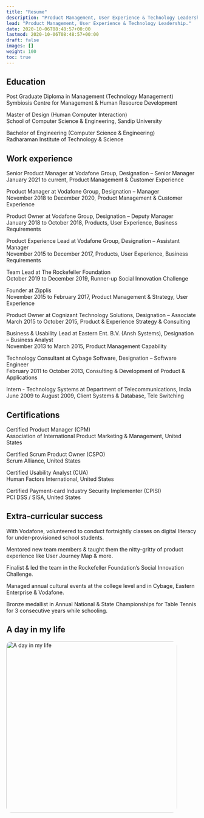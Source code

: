 ```yaml
---
title: "Resume"
description: "Product Management, User Experience & Technology Leadership."
lead: "Product Management, User Experience & Technology Leadership."
date: 2020-10-06T08:48:57+00:00
lastmod: 2020-10-06T08:48:57+00:00
draft: false
images: []
weight: 100
toc: true
---
```


## Education

Post Graduate Diploma in Management (Technology Management)  
Symbiosis Centre for Management & Human Resource Development 

Master of Design (Human Computer Interaction)  
School of Computer Science & Engineering, Sandip University  

Bachelor of Engineering (Computer Science & Engineering)  
Radharaman Institute of Technology & Science 


## Work experience

Senior Product Manager at Vodafone Group, Designation – Senior Manager   
January 2021 to current, Product Management & Customer Experience   

Product Manager at Vodafone Group, Designation – Manager   
November 2018 to December 2020, Product Management & Customer Experience   

Product Owner at Vodafone Group, Designation – Deputy Manager   
January 2018 to October 2018, Products, User Experience, Business Requirements   

Product Experience Lead at Vodafone Group, Designation – Assistant Manager   
November 2015 to December 2017, Products, User Experience, Business Requirements   

Team Lead at The Rockefeller Foundation   
October 2019 to December 2019, Runner-up Social Innovation Challenge   

Founder at Zipplis   
November 2015 to February 2017, Product Management & Strategy, User Experience   

Product Owner at Cognizant Technology Solutions, Designation – Associate   
March 2015 to October 2015, Product & Experience Strategy & Consulting   

Business & Usability Lead at Eastern Ent. B.V. (Ansh Systems), Designation – Business Analyst   
November 2013 to March 2015, Product Management Capability   

Technology Consultant at Cybage Software, Designation – Software Engineer   
February 2011 to October 2013, Consulting & Development of Product & Applications   

Intern - Technology Systems at Department of Telecommunications, India   
June 2009 to August 2009, Client Systems & Database, Tele Switching   


## Certifications  

Certified Product Manager (CPM)  
Association of International Product Marketing & Management, United States   

Certified Scrum Product Owner (CSPO)  
Scrum Alliance, United States   

Certified Usability Analyst (CUA)   
Human Factors International, United States   

Certified Payment-card Industry Security Implementer (CPISI)   
PCI DSS / SISA, United States   


## Extra-curricular success 
With Vodafone, volunteered to conduct fortnightly classes on digital literacy for under-provisioned school students.  

Mentored new team members & taught them the nitty-gritty of product experience like User Journey Map & more.  

Finalist & led the team in the Rockefeller Foundation’s Social Innovation Challenge.  

Managed annual cultural events at the college level and in Cybage, Eastern Enterprise & Vodafone.

Bronze medallist in Annual National & State Championships for Table Tennis for 3 consecutive years while schooling.  


## A day in my life
<p>
<img src=/docs/A-day-in-my-life.jpg alt="A day in my life" style="width: 450px; height: auto; border-radius: 3%;">
</p>
